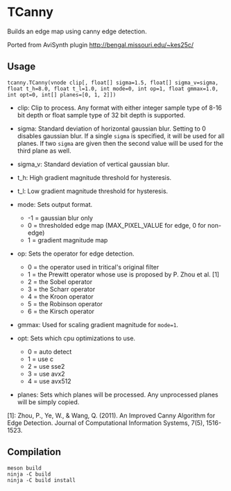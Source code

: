 # TCanny
Builds an edge map using canny edge detection.

Ported from AviSynth plugin http://bengal.missouri.edu/~kes25c/


## Usage
    tcanny.TCanny(vnode clip[, float[] sigma=1.5, float[] sigma_v=sigma, float t_h=8.0, float t_l=1.0, int mode=0, int op=1, float gmmax=1.0, int opt=0, int[] planes=[0, 1, 2]])

- clip: Clip to process. Any format with either integer sample type of 8-16 bit depth or float sample type of 32 bit depth is supported.

- sigma: Standard deviation of horizontal gaussian blur. Setting to 0 disables gaussian blur. If a single `sigma` is specified, it will be used for all planes. If two `sigma` are given then the second value will be used for the third plane as well.

- sigma_v: Standard deviation of vertical gaussian blur.

- t_h: High gradient magnitude threshold for hysteresis.

- t_l: Low gradient magnitude threshold for hysteresis.

- mode: Sets output format.
  - -1 = gaussian blur only
  - 0 = thresholded edge map (MAX_PIXEL_VALUE for edge, 0 for non-edge)
  - 1 = gradient magnitude map

- op: Sets the operator for edge detection.
  - 0 = the operator used in tritical's original filter
  - 1 = the Prewitt operator whose use is proposed by P. Zhou et al. [1]
  - 2 = the Sobel operator
  - 3 = the Scharr operator
  - 4 = the Kroon operator
  - 5 = the Robinson operator
  - 6 = the Kirsch operator

- gmmax: Used for scaling gradient magnitude for `mode=1`.

- opt: Sets which cpu optimizations to use.
  - 0 = auto detect
  - 1 = use c
  - 2 = use sse2
  - 3 = use avx2
  - 4 = use avx512

- planes: Sets which planes will be processed. Any unprocessed planes will be simply copied.


[1]: Zhou, P., Ye, W., & Wang, Q. (2011). An Improved Canny Algorithm for Edge Detection. Journal of Computational Information Systems, 7(5), 1516-1523.


## Compilation
```
meson build
ninja -C build
ninja -C build install
```
